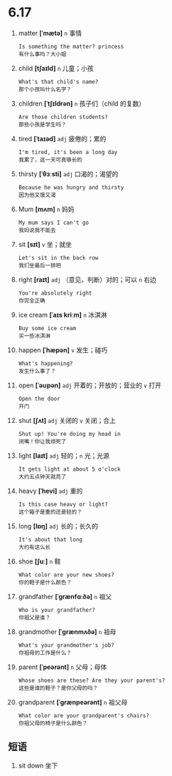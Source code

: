 # 6.17

1. matter **[ˈmætə]** `n` 事情

   ```
   Is something the matter? princess
   有什么事吗？大小姐
   ```

2. child **[tʃaɪld]** `n` 儿童；小孩

   ```
   What's that child's name?
   那个小孩叫什么名字？
   ```

3. children **[ˈtʃɪldrən]** `n` 孩子们（child 的复数）

   ```
   Are those children students?
   那些小孩是学生吗？
   ```

4. tired **[ˈtaɪəd]** `adj` 疲倦的；累的

   ```
   I'm tired, it's been a long day
   我累了，这一天可真够长的
   ```

5. thirsty **[ˈθɜːsti]** `adj` 口渴的；渴望的

   ```
   Because he was hungry and thirsty
   因为他又饿又渴
   ```

6. Mum **[mʌm]** `n` 妈妈

   ```
   My mum says I can't go
   我妈说我不能去
   ```

7. sit **[sɪt]** `v` 坐；就坐

   ```
   Let's sit in the back row
   我们坐最后一排吧
   ```

8. right **[raɪt]** `adj` （意见，判断）对的；可以 `n` 右边

   ```
   You're absolutely right
   你完全正确
   ```

9. ice cream **[ˈaɪs kriːm]** `n` 冰淇淋

   ```
   Buy some ice cream
   买一些冰淇淋
   ```

10. happen **[ˈhæpən]** `v` 发生；碰巧

    ```
    What's happening?
    发生什么事了？
    ```

11. open **[ˈəʊpən]** `adj` 开着的；开放的；营业的 `v` 打开

    ```
    Open the door
    开门
    ```

12. shut **[ʃʌt]** `adj` 关闭的 `v` 关闭；合上

    ```
    Shut up! You're doing my head in
    闭嘴！你让我烦死了
    ```

13. light **[laɪt]** `adj` 轻的；`n` 光；光源

    ```
    It gets light at about 5 o'clock
    大约五点钟天就亮了
    ```

14. heavy **[ˈhevi]** `adj` 重的

    ```
    Is this case heavy or light?
    这个箱子是重的还是轻的？
    ```

15. long **[lɒŋ]** `adj` 长的；长久的

    ```
    It's about that long
    大约有这么长
    ```

16. shoe **[ʃuː]** `n` 鞋

    ```
    What color are your new shoes?
    你的鞋子是什么颜色？
    ```

17. grandfather **[ˈɡrænfɑːðə]** `n` 祖父

    ```
    Who is your grandfather?
    你祖父是谁？
    ```

18. grandmother **[ˈɡrænmʌðə]** `n` 祖母

    ```
    What's your grandmother's job?
    你祖母的工作是什么？
    ```

19. parent **[ˈpeərənt]** `n` 父母；母体

    ```
    Whose shoes are these? Are they your parent's?
    这些是谁的鞋子？是你父母的吗？
    ```

20. grandparent **[ˈɡrænpeərənt]** `n` 祖父母

    ```
    What color are your grandparent's chairs?
    你祖父母的椅子是什么颜色？
    ```

## 短语

1. sit down 坐下
